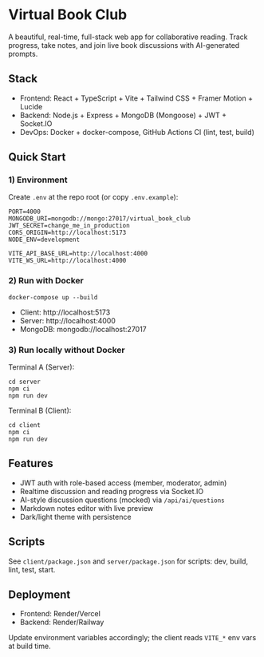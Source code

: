# Virtual Book Club

A beautiful, real-time, full-stack web app for collaborative reading. Track progress, take notes, and join live book discussions with AI-generated prompts.

## Stack
- Frontend: React + TypeScript + Vite + Tailwind CSS + Framer Motion + Lucide
- Backend: Node.js + Express + MongoDB (Mongoose) + JWT + Socket.IO
- DevOps: Docker + docker-compose, GitHub Actions CI (lint, test, build)

## Quick Start

### 1) Environment
Create `.env` at the repo root (or copy `.env.example`):

```
PORT=4000
MONGODB_URI=mongodb://mongo:27017/virtual_book_club
JWT_SECRET=change_me_in_production
CORS_ORIGIN=http://localhost:5173
NODE_ENV=development

VITE_API_BASE_URL=http://localhost:4000
VITE_WS_URL=http://localhost:4000
```

### 2) Run with Docker

```
docker-compose up --build
```
- Client: http://localhost:5173
- Server: http://localhost:4000
- MongoDB: mongodb://localhost:27017

### 3) Run locally without Docker

Terminal A (Server):
```
cd server
npm ci
npm run dev
```

Terminal B (Client):
```
cd client
npm ci
npm run dev
```

## Features
- JWT auth with role-based access (member, moderator, admin)
- Realtime discussion and reading progress via Socket.IO
- AI-style discussion questions (mocked) via `/api/ai/questions`
- Markdown notes editor with live preview
- Dark/light theme with persistence

## Scripts
See `client/package.json` and `server/package.json` for scripts: dev, build, lint, test, start.

## Deployment
- Frontend: Render/Vercel
- Backend: Render/Railway

Update environment variables accordingly; the client reads `VITE_*` env vars at build time.
